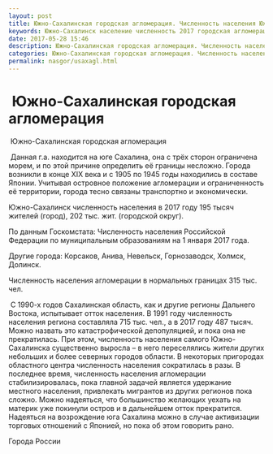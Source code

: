 ```yaml
---
layout: post
title: Южно-Сахалинская городская агломерация. Численность населения Южно-Сахалинска 
keywords: Южно-Сахалинск население численность 2017 городская агломерация  
date: 2017-05-28 15:46
description: Южно-Сахалинская городская агломерация. Численность населения Южно-Сахалинска 2017
categories: Южно-Сахалинская городская агломерация. Численность населения Южно-Сахалинска 2017
permalink: nasgor/usaxagl.html
---
```


#  Южно-Сахалинская городская агломерация



 Южно-Сахалинская городская агломерация



 Данная г.а. находится на юге Сахалина, она с трёх сторон ограничена морем, и по этой причине определить её границы несложно. Города возникли в конце XIX века и с 1905 по 1945 годы находились в составе Японии. 
Учитывая островное положение агломерации и ограниченность её территории, города тесно связаны транспортно и экономически. 






Южно-Сахалинск численность населения в 2017 году 195 тысяч жителей (город), 202 тыс. жит. (городской округ).





По данным Госкомстата: Численность населения Российской Федерации по муниципальным образованиям на 1 января 2017 года.


Другие города: Корсаков, Анива, Невельск, Горнозаводск, Холмск, Долинск.


Численность населения агломерации в нормальных границах 315 тыс. чел.




 С 1990-х годов Сахалинская область, как и другие регионы Дальнего Востока, испытывает отток населения. В 1991 году численность населения региона составляла 715 тыс. чел., а в 2017 году 487 тысяч.
Можно назвать это катастрофической депопуляцией, и пока она не прекратилась. 
При этом, численность населения самого Южно-Сахалинска существенно выросла – в него переселялись жители других небольших и более северных городов области. В некоторых пригородах областного центра численность населения сократилась в разы. В последнее время, численность населения агломерации стабилизировалась, пока главной задачей является удержание местного населения, привлекать мигрантов из других регионов пока сложно. Можно надеяться, что большинство желающих уехать на материк уже покинули остров и в дальнейшем отток прекратится. Надеяться на возрождение юга Сахалина можно в случае активизации торговых отношений с Японией, но пока об этом говорить рано.





Города России

		
